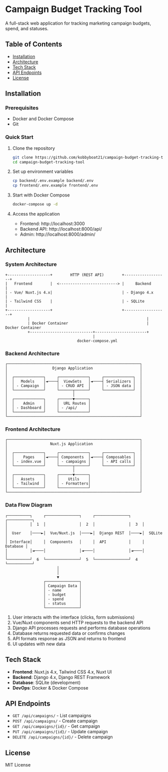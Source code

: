 # Campaign Budget Tracking Tool

A full-stack web application for tracking marketing campaign budgets, spend, and statuses.

## Table of Contents
- [Installation](#installation)
- [Architecture](#architecture)
- [Tech Stack](#tech-stack)
- [API Endpoints](#api-endpoints)
- [License](#license)

## Installation

### Prerequisites
- Docker and Docker Compose
- Git

### Quick Start
1. Clone the repository
   ```bash
   git clone https://github.com/kobbyboat21/campaign-budget-tracking-tool.git
   cd campaign-budget-tracking-tool
   ```

2. Set up environment variables
   ```bash
   cp backend/.env.example backend/.env
   cp frontend/.env.example frontend/.env
   ```

3. Start with Docker Compose
   ```bash
   docker-compose up -d
   ```

4. Access the application
   - Frontend: http://localhost:3000
   - Backend API: http://localhost:8000/api/
   - Admin: http://localhost:8000/admin/

## Architecture

### System Architecture
```
+-------------------+        HTTP (REST API)        +-------------------+
|   Frontend        |  <--------------------------> |     Backend       |
| - Vue/ Nuxt.js 4.x|                               | - Django 4.x      |
| - Tailwind CSS    |                               | - SQLite          |
+-------------------+                               +-------------------+
          |                                                    |
          | Docker Container                                   | Docker Container
          +----------------------------+-----------------------+
                                       |
                                docker-compose.yml
```

### Backend Architecture
```
┌───────────────────────────────────────────────────────────┐
│                    Django Application                     │
│                                                           │
│  ┌─────────────┐     ┌─────────────┐     ┌─────────────┐  │
│  │   Models    │◄────┤  ViewSets   │◄────┤ Serializers │  │
│  │ - Campaign  │     │ - CRUD API  │     │ - JSON data │  │
│  └─────────────┘     └──────┬──────┘     └─────────────┘  │
│                             │                             │
│  ┌─────────────┐     ┌──────▼──────┐                      │
│  │    Admin    │     │  URL Routes │                      │
│  │ - Dashboard │     │ - /api/     │                      │
│  └─────────────┘     └─────────────┘                      │
└───────────────────────────────────────────────────────────┘
```

### Frontend Architecture
```
┌───────────────────────────────────────────────────────────┐
│                   Nuxt.js Application                     │
│                                                           │
│  ┌─────────────┐     ┌─────────────┐     ┌─────────────┐  │
│  │    Pages    │◄────┤ Components  │◄────┤ Composables │  │
│  │ - index.vue │     │ - campaigns │     │ - API calls │  │
│  └─────────────┘     └──────┬──────┘     └─────────────┘  │
│                             │                             │
│  ┌─────────────┐     ┌──────▼──────┐                      │
│  │   Assets    │     │    Utils    │                      │
│  │ - Tailwind  │     │ - Formatters│                      │
│  └─────────────┘     └─────────────┘                      │
└───────────────────────────────────────────────────────────┘
```

### Data Flow Diagram

```
┌──────────┐     ┌───────────────┐     ┌───────────────┐     ┌───────────┐
│          │  1  │               │  2  │               │  3  │           │
│  User    │────►│  Vue/Nuxt.js  │────►│  Django REST  │────►│  SQLite   │
│ Interface│     │  Components   │     │  API          │     │  Database │
│          │◄────│               │◄────│               │◄────│           │
└──────────┘  6  └───────────────┘  5  └───────────────┘  4  └───────────┘
                       │                                        
                       │                                        
                       ▼                                        
                 ┌───────────────┐                              
                 │ Campaign Data │                              
                 │ - name        │                              
                 │ - budget      │                              
                 │ - spend       │                              
                 │ - status      │                              
                 └───────────────┘                              
```

1. User interacts with the interface (clicks, form submissions)
2. Vue/Nuxt components send HTTP requests to the backend API
3. Django API processes requests and performs database operations
4. Database returns requested data or confirms changes
5. API formats response as JSON and returns to frontend
6. UI updates with new data

## Tech Stack
- **Frontend**: Nuxt.js 4.x, Tailwind CSS 4.x, Nuxt UI
- **Backend**: Django 4.x, Django REST Framework
- **Database**: SQLite (development)
- **DevOps**: Docker & Docker Compose

## API Endpoints
- `GET /api/campaigns/` - List campaigns
- `POST /api/campaigns/` - Create campaign
- `GET /api/campaigns/{id}/` - Get campaign
- `PUT /api/campaigns/{id}/` - Update campaign
- `DELETE /api/campaigns/{id}/` - Delete campaign

## License
MIT License
